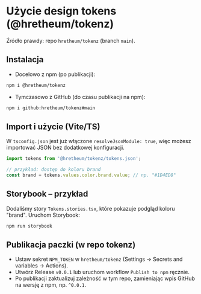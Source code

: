 # Użycie design tokens (@hretheum/tokenz)

Źródło prawdy: repo `hretheum/tokenz` (branch `main`).

## Instalacja

- Docelowo z npm (po publikacji):

```sh
npm i @hretheum/tokenz
```

- Tymczasowo z GitHub (do czasu publikacji na npm):

```sh
npm i github:hretheum/tokenz#main
```

## Import i użycie (Vite/TS)

W `tsconfig.json` jest już włączone `resolveJsonModule: true`, więc możesz importować JSON bez dodatkowej konfiguracji.

```ts
import tokens from '@hretheum/tokenz/tokens.json';

// przykład: dostęp do koloru brand
const brand = tokens.values.color.brand.value; // np. "#1D4ED8"
```

## Storybook – przykład

Dodaliśmy story `Tokens.stories.tsx`, które pokazuje podgląd koloru "brand".
Uruchom Storybook:

```sh
npm run storybook
```

## Publikacja paczki (w repo tokenz)

- Ustaw sekret `NPM_TOKEN` w `hretheum/tokenz` (Settings → Secrets and variables → Actions).
- Utwórz Release `v0.0.1` lub uruchom workflow `Publish to npm` ręcznie.
- Po publikacji zaktualizuj zależność w tym repo, zamieniając wpis GitHub na wersję z npm, np. `^0.0.1`.

